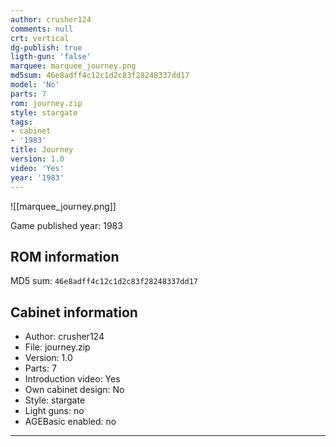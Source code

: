 ```yaml
---
author: crusher124
comments: null
crt: vertical
dg-publish: true
ligth-gun: 'false'
marquee: marquee_journey.png
md5sum: 46e8adff4c12c1d2c83f28248337dd17
model: 'No'
parts: 7
rom: journey.zip
style: stargate
tags:
- cabinet
- '1983'
title: Journey
version: 1.0
video: 'Yes'
year: '1983'
---
```


![[marquee_journey.png]]

Game published year: 1983

## ROM information

MD5 sum: `46e8adff4c12c1d2c83f28248337dd17` 

## Cabinet information

- Author: crusher124
- File: journey.zip
- Version: 1.0
- Parts: 7
- Introduction video: Yes
- Own cabinet design: No
- Style: stargate
- Light guns: no
- AGEBasic enabled: no

---
